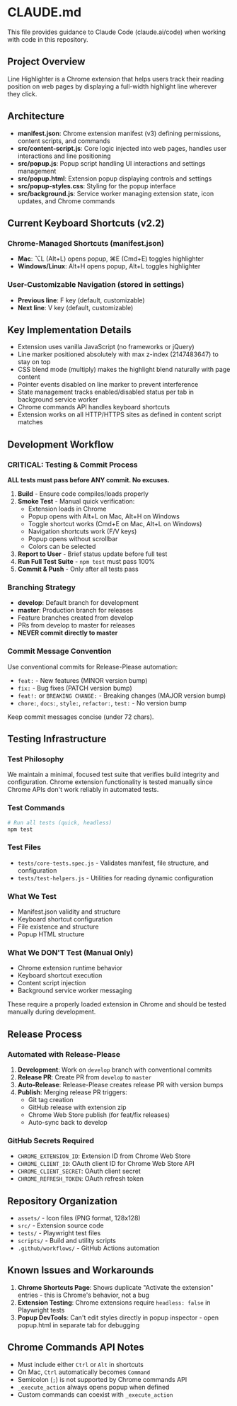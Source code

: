 # CLAUDE.md

This file provides guidance to Claude Code (claude.ai/code) when working with code in this repository.

## Project Overview
Line Highlighter is a Chrome extension that helps users track their reading position on web pages by displaying a full-width highlight line wherever they click.

## Architecture
- **manifest.json**: Chrome extension manifest (v3) defining permissions, content scripts, and commands
- **src/content-script.js**: Core logic injected into web pages, handles user interactions and line positioning
- **src/popup.js**: Popup script handling UI interactions and settings management
- **src/popup.html**: Extension popup displaying controls and settings
- **src/popup-styles.css**: Styling for the popup interface
- **src/background.js**: Service worker managing extension state, icon updates, and Chrome commands

## Current Keyboard Shortcuts (v2.2)
### Chrome-Managed Shortcuts (manifest.json)
- **Mac**: ⌥L (Alt+L) opens popup, ⌘E (Cmd+E) toggles highlighter
- **Windows/Linux**: Alt+H opens popup, Alt+L toggles highlighter

### User-Customizable Navigation (stored in settings)
- **Previous line**: F key (default, customizable)
- **Next line**: V key (default, customizable)

## Key Implementation Details
- Extension uses vanilla JavaScript (no frameworks or jQuery)
- Line marker positioned absolutely with max z-index (2147483647) to stay on top
- CSS blend mode (multiply) makes the highlight blend naturally with page content
- Pointer events disabled on line marker to prevent interference
- State management tracks enabled/disabled status per tab in background service worker
- Chrome commands API handles keyboard shortcuts
- Extension works on all HTTP/HTTPS sites as defined in content script matches

## Development Workflow

### CRITICAL: Testing & Commit Process
**ALL tests must pass before ANY commit. No excuses.**

1. **Build** - Ensure code compiles/loads properly
2. **Smoke Test** - Manual quick verification:
   - Extension loads in Chrome
   - Popup opens with Alt+L on Mac, Alt+H on Windows
   - Toggle shortcut works (Cmd+E on Mac, Alt+L on Windows)
   - Navigation shortcuts work (F/V keys)
   - Popup opens without scrollbar
   - Colors can be selected
3. **Report to User** - Brief status update before full test
4. **Run Full Test Suite** - `npm test` must pass 100%
5. **Commit & Push** - Only after all tests pass

### Branching Strategy
- **develop**: Default branch for development
- **master**: Production branch for releases
- Feature branches created from develop
- PRs from develop to master for releases
- **NEVER commit directly to master**

### Commit Message Convention
Use conventional commits for Release-Please automation:
- `feat:` - New features (MINOR version bump)
- `fix:` - Bug fixes (PATCH version bump)
- `feat!:` or `BREAKING CHANGE:` - Breaking changes (MAJOR version bump)
- `chore:`, `docs:`, `style:`, `refactor:`, `test:` - No version bump

Keep commit messages concise (under 72 chars).

## Testing Infrastructure

### Test Philosophy
We maintain a minimal, focused test suite that verifies build integrity and configuration.
Chrome extension functionality is tested manually since Chrome APIs don't work reliably in automated tests.

### Test Commands
```bash
# Run all tests (quick, headless)
npm test
```

### Test Files
- `tests/core-tests.spec.js` - Validates manifest, file structure, and configuration
- `tests/test-helpers.js` - Utilities for reading dynamic configuration

### What We Test
- Manifest.json validity and structure
- Keyboard shortcut configuration
- File existence and structure
- Popup HTML structure

### What We DON'T Test (Manual Only)
- Chrome extension runtime behavior
- Keyboard shortcut execution
- Content script injection
- Background service worker messaging

These require a properly loaded extension in Chrome and should be tested manually during development.

## Release Process

### Automated with Release-Please
1. **Development**: Work on `develop` branch with conventional commits
2. **Release PR**: Create PR from `develop` to `master`
3. **Auto-Release**: Release-Please creates release PR with version bumps
4. **Publish**: Merging release PR triggers:
   - Git tag creation
   - GitHub release with extension zip
   - Chrome Web Store publish (for feat/fix releases)
   - Auto-sync back to develop

### GitHub Secrets Required
- `CHROME_EXTENSION_ID`: Extension ID from Chrome Web Store
- `CHROME_CLIENT_ID`: OAuth client ID for Chrome Web Store API
- `CHROME_CLIENT_SECRET`: OAuth client secret
- `CHROME_REFRESH_TOKEN`: OAuth refresh token

## Repository Organization
- `assets/` - Icon files (PNG format, 128x128)
- `src/` - Extension source code
- `tests/` - Playwright test files
- `scripts/` - Build and utility scripts
- `.github/workflows/` - GitHub Actions automation

## Known Issues and Workarounds
1. **Chrome Shortcuts Page**: Shows duplicate "Activate the extension" entries - this is Chrome's behavior, not a bug
2. **Extension Testing**: Chrome extensions require `headless: false` in Playwright tests
3. **Popup DevTools**: Can't edit styles directly in popup inspector - open popup.html in separate tab for debugging

## Chrome Commands API Notes
- Must include either `Ctrl` or `Alt` in shortcuts
- On Mac, `Ctrl` automatically becomes `Command`
- Semicolon (`;`) is not supported by Chrome commands API
- `_execute_action` always opens popup when defined
- Custom commands can coexist with `_execute_action`